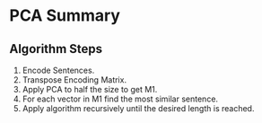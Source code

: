 # PCA Summary

## Algorithm Steps

1. Encode Sentences.
2. Transpose Encoding Matrix.
3. Apply PCA to half the size to get M1.
4. For each vector in M1 find the most similar sentence.
5. Apply algorithm recursively until the desired length is reached.
